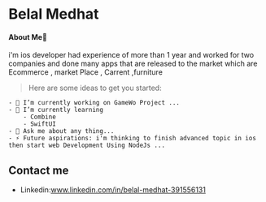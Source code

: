 # Belal Medhat
#### About Me📱
i'm ios developer had experience of more than  1 year and worked for two companies and done many apps that are released to the market which are Ecommerce , market Place , Carrent ,furniture 

> Here are some ideas to get you started:
```
- 🔭 I’m currently working on GameWo Project ...
- 🌱 I’m currently learning 
    - Combine
    - SwiftUI
- 💬 Ask me about any thing...
- ⚡ Future aspirations: i'm thinking to finish advanced topic in ios then start web Development Using NodeJs ...
```
## Contact me
- Linkedin:www.linkedin.com/in/belal-medhat-391556131
